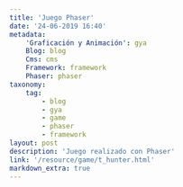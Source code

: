 ```yaml
---
title: 'Juego Phaser'
date: '24-06-2019 16:40'
metadata:
    'Graficación y Animación': gya
    Blog: blog
    Cms: cms
    Framework: framework
    Phaser: phaser
taxonomy:
    tag:
        - blog
        - gya
        - game
        - phaser
        - framework
layout: post
description: 'Juego realizado con Phaser'
link: '/resource/game/t_hunter.html'
markdown_extra: true
---
```


